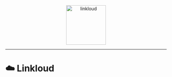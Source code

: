 

<div align="center">
  <img alt="linkloud" width="124" height="124" src="https://avatars.githubusercontent.com/u/129953078?s=200&v=4">
</div>

---

# ☁️ Linkloud

